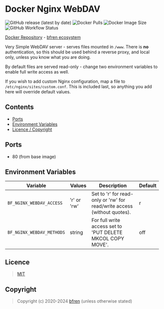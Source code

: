 # Docker Nginx WebDAV

![GitHub release (latest by date)](https://img.shields.io/github/v/release/bfren/docker-nginx-webdav) ![Docker Pulls](https://img.shields.io/endpoint?url=https%3A%2F%2Fbfren.dev%2Fdocker%2Fpulls%2Fnginx-webdav) ![Docker Image Size](https://img.shields.io/endpoint?url=https%3A%2F%2Fbfren.dev%2Fdocker%2Fsize%2Fnginx-webdav) ![GitHub Workflow Status](https://img.shields.io/github/actions/workflow/status/bfren/docker-nginx-webdav/dev.yml?branch=main)

[Docker Repository](https://hub.docker.com/r/bfren/nginx-webdav) - [bfren ecosystem](https://github.com/bfren/docker)

Very Simple WebDAV server - serves files mounted in `/www`.  There is **no** authentication, so this should be used behind a reverse proxy, and local only, unless you know what you are doing.

By default files are served read-only - change two environment variables to enable full write access as well.

If you wish to add custom Nginx configuration, map a file to `/etc/nginx/sites/custom.conf`.  This is included last, so anything you add here will override default values.

## Contents

* [Ports](#ports)
* [Environment Variables](#environment-variables)
* [Licence / Copyright](#licence)

## Ports

* 80 (from base image)

## Environment Variables

| Variable                  | Values      | Description                                                              | Default |
| ------------------------- | ----------- | ------------------------------------------------------------------------ | ------- |
| `BF_NGINX_WEBDAV_ACCESS`  | 'r' or 'rw' | Set to 'r' for read-only or 'rw' for read/write access (without quotes). | r       |
| `BF_NGINX_WEBDAV_METHODS` | string      | For full write access set to 'PUT DELETE MKCOL COPY MOVE'.               | off     |

## Licence

> [MIT](https://mit.bfren.dev/2020)

## Copyright

> Copyright (c) 2020-2024 [bfren](https://bfren.dev) (unless otherwise stated)
